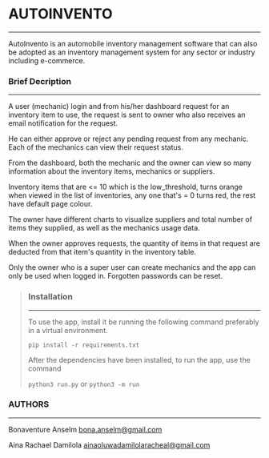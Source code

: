 # AUTOINVENTO
-------------
AutoInvento is an automobile inventory management software that can also be
adopted as an inventory management system for any sector or industry including e-commerce.


### Brief Decription
--------------------
A user (mechanic) login and from his/her dashboard request for an inventory item to use,
the request is sent to owner who also receives an email notification for the request.

He can either approve or reject any pending request from any mechanic.
Each of the mechanics can view their request status.

From the dashboard, both the mechanic and the owner can view so many information about the inventory
items, mechanics or suppliers.

Inventory items that are <= 10 which is the low_threshold, turns orange when viewed in the list of inventories, any one that's = 0 turns red, the rest have default page colour.

The owner have different charts to visualize suppliers and total number of items they supplied, as well as the mechanics usage data.

When the owner approves requests, the quantity of items in that request are deducted from that item's quantity in the inventory table.

Only the owner who is a super user can create mechanics and the app can only be used when logged in. Forgotten passwords can be reset.



> ### Installation
> -----------------
> To use the app, install it be running the following command preferably in a virtual environment.
>
> ```pip install -r requirements.txt```
>
> After the dependencies have been installed, to run the app, use the command
>
> ```python3 run.py``` or ```python3 -m run``` 



### AUTHORS
-----------------
Bonaventure Anselm <bona.anselm@gmail.com>

Aina Rachael Damilola <ainaoluwadamilolaracheal@gmail.com>
